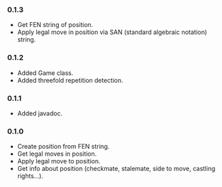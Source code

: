 ### 0.1.3
* Get FEN string of position.
* Apply legal move in position via SAN (standard algebraic notation) string.

### 0.1.2
* Added Game class.
* Added threefold repetition detection.

### 0.1.1
* Added javadoc.

### 0.1.0
* Create position from FEN string.
* Get legal moves in position.
* Apply legal move to position.
* Get info about position (checkmate, stalemate, side to move, castling rights...).
